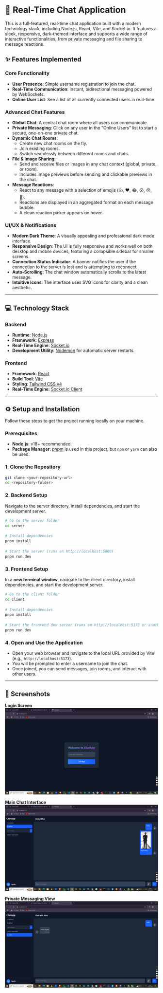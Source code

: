 # 🚀 Real-Time Chat Application

This is a full-featured, real-time chat application built with a modern technology stack, including Node.js, React, Vite, and Socket.io. It features a sleek, responsive, dark-themed interface and supports a wide range of interactive functionalities, from private messaging and file sharing to message reactions.

## ✨ Features Implemented

### Core Functionality
- **User Presence**: Simple username registration to join the chat.
- **Real-Time Communication**: Instant, bidirectional messaging powered by WebSockets.
- **Online User List**: See a list of all currently connected users in real-time.

### Advanced Chat Features
- **Global Chat**: A central chat room where all users can communicate.
- **Private Messaging**: Click on any user in the "Online Users" list to start a secure, one-on-one private chat.
- **Dynamic Chat Rooms**:
  - Create new chat rooms on the fly.
  - Join existing rooms.
  - Switch seamlessly between different rooms and chats.
- **File & Image Sharing**:
  - Send and receive files or images in any chat context (global, private, or room).
  - Includes image previews before sending and clickable previews in the chat.
- **Message Reactions**:
  - React to any message with a selection of emojis (👍, ❤️, 😂, 😮, 😢, 🙏).
  - Reactions are displayed in an aggregated format on each message bubble.
  - A clean reaction picker appears on hover.

### UI/UX & Notifications
- **Modern Dark Theme**: A visually appealing and professional dark mode interface.
- **Responsive Design**: The UI is fully responsive and works well on both desktop and mobile devices, featuring a collapsible sidebar for smaller screens.
- **Connection Status Indicator**: A banner notifies the user if the connection to the server is lost and is attempting to reconnect.
- **Auto-Scrolling**: The chat window automatically scrolls to the latest message.
- **Intuitive Icons**: The interface uses SVG icons for clarity and a clean aesthetic.

---

## 💻 Technology Stack

### Backend
- **Runtime**: [Node.js](https://nodejs.org/)
- **Framework**: [Express](https://expressjs.com/)
- **Real-Time Engine**: [Socket.io](https://socket.io/)
- **Development Utility**: [Nodemon](https://nodemon.io/) for automatic server restarts.

### Frontend
- **Framework**: [React](https://reactjs.org/)
- **Build Tool**: [Vite](https://vitejs.dev/)
- **Styling**: [Tailwind CSS v4](https://tailwindcss.com/)
- **Real-Time Engine**: [Socket.io Client](https://socket.io/docs/v4/client-installation/)

---

## ⚙️ Setup and Installation

Follow these steps to get the project running locally on your machine.

### Prerequisites
- **Node.js**: v18+ recommended.
- **Package Manager**: [pnpm](https://pnpm.io/installation) is used in this project, but `npm` or `yarn` can also be used.

### 1. Clone the Repository
```sh
git clone <your-repository-url>
cd <repository-folder>
```

### 2. Backend Setup
Navigate to the server directory, install dependencies, and start the development server.
```sh
# Go to the server folder
cd server

# Install dependencies
pnpm install

# Start the server (runs on http://localhost:5000)
pnpm run dev
```

### 3. Frontend Setup
In a **new terminal window**, navigate to the client directory, install dependencies, and start the development server.
```sh
# Go to the client folder
cd client

# Install dependencies
pnpm install

# Start the frontend dev server (runs on http://localhost:5173 or another available port)
pnpm run dev
```

### 4. Open and Use the Application
- Open your web browser and navigate to the local URL provided by Vite (e.g., `http://localhost:5173`).
- You will be prompted to enter a username to join the chat.
- Once joined, you can send messages, join rooms, and interact with other users.

---

## 📸 Screenshots

**Login Screen**
![Login Screen](./screenshots/login-screenshot.png)

**Main Chat Interface**
![Main Chat Interface](./screenshots/main-chat-screenshot.png)

**Private Messaging View**
![Private Messaging View](./screenshots/private-chat-screenshot.png)
